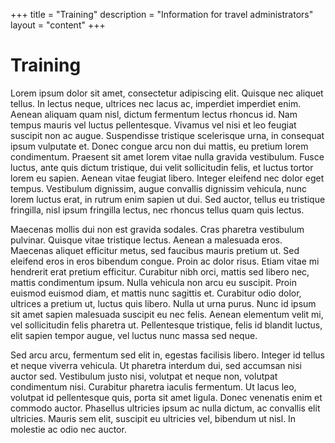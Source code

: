 +++
title = "Training"
description = "Information for travel administrators"
layout = "content"
+++

# Training

Lorem ipsum dolor sit amet, consectetur adipiscing elit. Quisque nec aliquet tellus. In lectus neque, ultrices nec lacus ac, imperdiet imperdiet enim. Aenean aliquam quam nisl, dictum fermentum lectus rhoncus id. Nam tempus mauris vel luctus pellentesque. Vivamus vel nisi et leo feugiat suscipit non ac augue. Suspendisse tristique scelerisque urna, in consequat ipsum vulputate et. Donec congue arcu non dui mattis, eu pretium lorem condimentum. Praesent sit amet lorem vitae nulla gravida vestibulum. Fusce luctus, ante quis dictum tristique, dui velit sollicitudin felis, et luctus tortor lorem eu sapien. Aenean vitae feugiat libero. Integer eleifend nec dolor eget tempus. Vestibulum dignissim, augue convallis dignissim vehicula, nunc lorem luctus erat, in rutrum enim sapien ut dui. Sed auctor, tellus eu tristique fringilla, nisl ipsum fringilla lectus, nec rhoncus tellus quam quis lectus.

Maecenas mollis dui non est gravida sodales. Cras pharetra vestibulum pulvinar. Quisque vitae tristique lectus. Aenean a malesuada eros. Maecenas aliquet efficitur metus, sed faucibus mauris pretium ut. Sed eleifend eros in eros bibendum congue. Proin ac dolor risus. Etiam vitae mi hendrerit erat pretium efficitur. Curabitur nibh orci, mattis sed libero nec, mattis condimentum ipsum. Nulla vehicula non arcu eu suscipit. Proin euismod euismod diam, et mattis nunc sagittis et. Curabitur odio dolor, ultrices a pretium ut, luctus quis libero. Nulla ut urna purus. Nunc id ipsum sit amet sapien malesuada suscipit eu nec felis. Aenean elementum velit mi, vel sollicitudin felis pharetra ut. Pellentesque tristique, felis id blandit luctus, elit sapien tempor augue, vel luctus nunc massa sed neque.

Sed arcu arcu, fermentum sed elit in, egestas facilisis libero. Integer id tellus et neque viverra vehicula. Ut pharetra interdum dui, sed accumsan nisi auctor sed. Vestibulum justo nisi, volutpat et neque non, volutpat condimentum nisi. Curabitur pharetra iaculis fermentum. Ut lacus leo, volutpat id pellentesque quis, porta sit amet ligula. Donec venenatis enim et commodo auctor. Phasellus ultricies ipsum ac nulla dictum, ac convallis elit ultricies. Mauris sem elit, suscipit eu ultricies vel, bibendum ut nisl. In molestie ac odio nec auctor.
